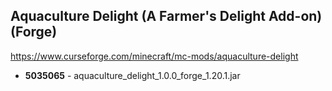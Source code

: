 ## Aquaculture Delight (A Farmer's Delight Add-on) (Forge)
https://www.curseforge.com/minecraft/mc-mods/aquaculture-delight

- **5035065** - aquaculture_delight_1.0.0_forge_1.20.1.jar